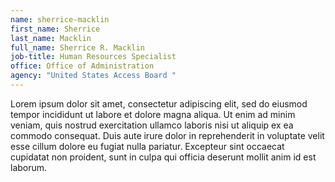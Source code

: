```yaml
---
name: sherrice-macklin
first_name: Sherrice
last_name: Macklin
full_name: Sherrice R. Macklin
job-title: Human Resources Specialist
office: Office of Administration
agency: "United States Access Board "
---
```

Lorem ipsum dolor sit amet, consectetur adipiscing elit, sed do eiusmod tempor incididunt ut labore et dolore magna aliqua. Ut enim ad minim veniam, quis nostrud exercitation ullamco laboris nisi ut aliquip ex ea commodo consequat. Duis aute irure dolor in reprehenderit in voluptate velit esse cillum dolore eu fugiat nulla pariatur. Excepteur sint occaecat cupidatat non proident, sunt in culpa qui officia deserunt mollit anim id est laborum.

